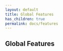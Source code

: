 ```yaml
---
layout: default
title: Global Features
has_children: true
permalink: docs/features
---
```


## Global Features


